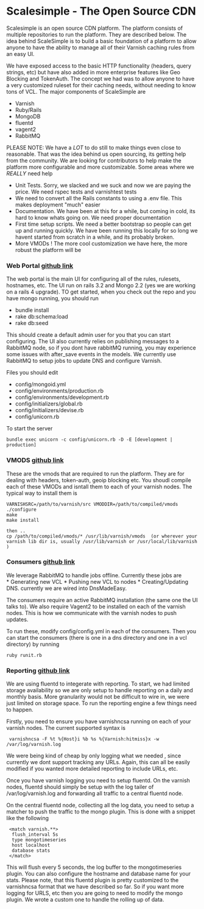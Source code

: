 # Scalesimple - The Open Source CDN 


Scalesimple is an open source CDN platform.  The platform consists of multiple repositories to run the platform.  They are described below. The idea behind ScaleSimple is to build a basic foundation of a platform to allow anyone to have the ability to manage all of their Varnish caching rules from an easy UI.  

We have exposed access to the basic HTTP functionality (headers, query strings, etc) but have also added in more enterprise features like Geo Blocking and TokenAuth.  The concept we had was to allow anyone to have a very customized ruleset for their caching needs, without needing to know tons of VCL.  The major components of ScaleSimple are 

   * Varnish
   * Ruby/Rails
   * MongoDB
   * fluentd
   * vagent2 
   * RabbitMQ


PLEASE NOTE:  We have a *LOT* to do still to make things even close to reasonable.  That was the idea behind us open sourcing, its getting help from the community.  We are looking for contributors to help make the platform more configurable and more customizable.  Some areas where we *REALLY* need help

  * Unit Tests.  Sorry, we slacked and we suck and now we are paying the price.  We need rspec tests and varnishtest tests 
  * We need to convert all the Rails constants to using a .env file.  This makes deployment "much" easier 
  * Documentation.  We have been at this for a while, but coming in cold, its hard to know whats going on.  We need proper documentation 
  * First time setup scripts.  We need a better bootstrap so people can get up and running quickly.  We have been running this locally for so long we havent started from scratch in a while, and its probably broken.
  * More VMODs !  The more cool customization we have here, the more robust the platform will be 

### Web Portal [github link](http://github.com/scalesimple/web_portal)

The web portal is the main UI for configuring all of the rules, rulesets, hostnames, etc.  The UI run on rails 3.2 and Mongo 2.2 (yes we are working on a rails 4 upgrade).  TO get started, when you check out the repo and you have mongo running, you should run 

  * bundle install 
  * rake db:schema:load 
  * rake db:seed
  
This should create a default admin user for you that you can start configuring. The UI also currently relies on publishing messages to a RabbitMQ node, so if you dont have rabbitMQ running, you may experience some issues with after_save events in the models.  We currently use RabbitMQ to setup jobs to update DNS and configure Varnish.

Files you should edit 

   * config/mongoid.yml
   * config/environments/production.rb
   * config/environments/development.rb
   * config/initializers/global.rb
   * config/initializers/devise.rb
   * config/unicorn.rb
  
To start the server

    bundle exec unicorn -c config/unicorn.rb -D -E [development | production]

### VMODS [github link](http://github.com/scalesimple/vmods)

These are the vmods that are required to run the platform.  They are for dealing with headers, token-auth, geoip blocking etc.  You shoudl compile each of these VMODs and isntall them to each of your varnish nodes. The typical way to install them is 

    VARNISHSRC=/path/to/varnish/src VMODDIR=/path/to/compiled/vmods ./configure 
    make
    make install
    
    then .. 
    cp /path/to/compiled/vmods/* /usr/lib/varnish/vmods  (or wherever your varnish lib dir is, usually /usr/lib/varnish or /usr/local/lib/varnish )
    
### Consumers [github link](http://github.com/scalesimple/consumers)

  We leverage RabbitMQ to handle jobs offline.  Currently these jobs are  
    * Generating new VCL
    * Pushing new VCL to nodes 
    * Creating/Updating DNS.  currently we are wired into DnsMadeEasy.  
    
The consumers require an active RabbitMQ installation (the same one the UI talks to).  We also require Vagent2 to be installed on each of the varnish nodes.  This is how we communicate with the varnish nodes to push updates.

To run these, modify config/config.yml in each of the consumers.  Then you can start the consumers (there is one in a dns directory and one in a vcl directory) by running


    ruby runit.rb 


### Reporting [github link](http://github.com/scalesimple/fluentd-mongo-timeseries)

We are using fluentd to integerate with reporting.  To start, we had limited storage availability so we are only setup to handle reporting on a daily and monthly basis.  More granularity would not be difficult to wire in, we were just limited on storage space.  To run the reporting engine a few things need to happen.

Firstly, you need to ensure you have varnishncsa running on each of your varnish nodes.  The current supported syntax is 

     varnishncsa -F %t %{Host}i %b %s %{Varnish:hitmiss}x -w /var/log/varnish.log
     
We were being kind of cheap by only logging what we needed , since currently we dont support tracking any URLs.  Again, this can all be easily modified if you wanted more detailed reporting to include URLs, etc.

Once you have varnish logging you need to setup fluentd.  On the varnish nodes, fluentd should simply be setup with the log tailer of /var/log/varnish.log and forwarding all traffic to a central fluentd node.

On the central fluentd node, collecting all the log data, you need to setup a matcher to push the traffic to the mongo plugin.  This is done with a snippet like the following

     <match varnish.**>
      flush_interval 5s
      type mongotimeseries
      host localhost
      database stats
     </match>

This will flush every 5 seconds, the log buffer to the mongotimeseries plugin.  You can also configure the hostname and database name for your stats.  Please note, that this fluentd plugin is pretty customized to the varnishncsa format that we have described so far.  So if you want more logging for URLS, etc then you are going to need to modify the mongo plugin.  We wrote a custom one to handle the rolling up of data.